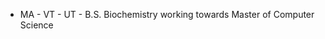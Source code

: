 - MA - VT - UT -
B.S. Biochemistry working towards Master of Computer Science

<!---
Ride802/Ride802 is a ✨ special ✨ repository because its `README.md` (this file) appears on your GitHub profile.
You can click the Preview link to take a look at your changes.
--->
